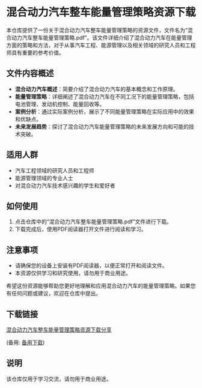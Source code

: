 # 混合动力汽车整车能量管理策略资源下载

本仓库提供了一份关于混合动力汽车整车能量管理策略的资源文件，文件名为“混合动力汽车整车能量管理策略.pdf”。该文件详细介绍了混合动力汽车在能量管理方面的策略和方法，对于从事汽车工程、能源管理以及相关领域的研究人员和工程师具有重要的参考价值。

## 文件内容概述

- **混合动力汽车概述**：简要介绍了混合动力汽车的基本概念和工作原理。
- **能量管理策略**：详细阐述了混合动力汽车在不同工况下的能量管理策略，包括电池管理、发动机控制、能量回收等。
- **案例分析**：通过实际案例分析，展示了不同能量管理策略在实际应用中的效果和优缺点。
- **未来发展趋势**：探讨了混合动力汽车能量管理策略的未来发展方向和可能的技术突破。

## 适用人群

- 汽车工程领域的研究人员和工程师
- 能源管理领域的专业人士
- 对混合动力汽车技术感兴趣的学生和爱好者

## 如何使用

1. 点击仓库中的“混合动力汽车整车能量管理策略.pdf”文件进行下载。
2. 下载完成后，使用PDF阅读器打开文件进行阅读和学习。

## 注意事项

- 请确保您的设备上安装有PDF阅读器，以便正常打开和阅读文件。
- 本资源仅供学习和研究使用，请勿用于商业用途。

希望这份资源能够帮助您更好地理解和应用混合动力汽车的能量管理策略。如果您有任何问题或建议，欢迎在仓库中提出。

## 下载链接
[混合动力汽车整车能量管理策略资源下载分享](https://pan.quark.cn/s/1d95b8138683) 

(备用: [备用下载](https://pan.baidu.com/s/1crYibeKkhgEFmqezXnrOXA?pwd=1234))

## 说明

该仓库仅用于学习交流，请勿用于商业用途。
